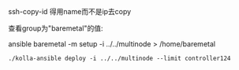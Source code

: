 ssh-copy-id 得用name而不是ip去copy


查看group为"baremetal"的值:

ansible baremetal -m setup -i ../../multinode > /home/baremetal


```
./kolla-ansible deploy -i ../../multinode --limit controller124
```


